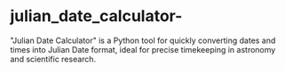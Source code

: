 # julian_date_calculator-
"Julian Date Calculator" is a Python tool for quickly converting dates and times into Julian Date format, ideal for precise timekeeping in astronomy and scientific research.

